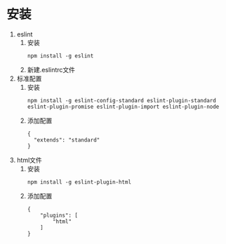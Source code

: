 # 安装
1. eslint
    1. 安装
        ```
        npm install -g eslint
        ```
    2. 新建.eslintrc文件
2. 标准配置
    1. 安装
        ```
        npm install -g eslint-config-standard eslint-plugin-standard eslint-plugin-promise eslint-plugin-import eslint-plugin-node
        ```
    2. 添加配置
        ```
        {
          "extends": "standard"
        }
        ```
3. html文件
    1. 安装
        ```
        npm install -g eslint-plugin-html
        ```
    2. 添加配置
        ```
        {
            "plugins": [
                "html"
            ]
        }
        ```